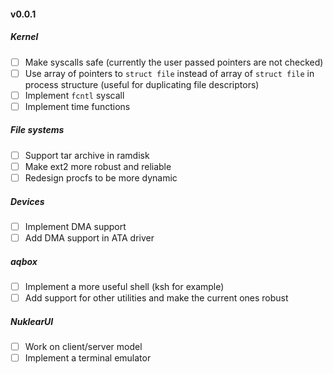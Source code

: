 #### v0.0.1
##### Kernel
- [ ] Make syscalls safe (currently the user passed pointers are not checked)
- [ ] Use array of pointers to `struct file` instead of array of `struct file` in process structure (useful for duplicating file descriptors)
- [ ] Implement `fcntl` syscall
- [ ] Implement time functions

##### File systems
- [ ] Support tar archive in ramdisk
- [ ] Make ext2 more robust and reliable
- [ ] Redesign procfs to be more dynamic

##### Devices
- [ ] Implement DMA support
- [ ] Add DMA support in ATA driver

##### aqbox
- [ ] Implement a more useful shell (ksh for example)
- [ ] Add support for other utilities and make the current ones robust

##### NuklearUI
- [ ] Work on client/server model
- [ ] Implement a terminal emulator

